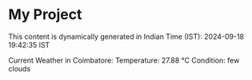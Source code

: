 # My Project

This content is dynamically generated in Indian Time (IST): 2024-09-18 19:42:35 IST


Current Weather in Coimbatore:
Temperature: 27.88 °C
Condition: few clouds
